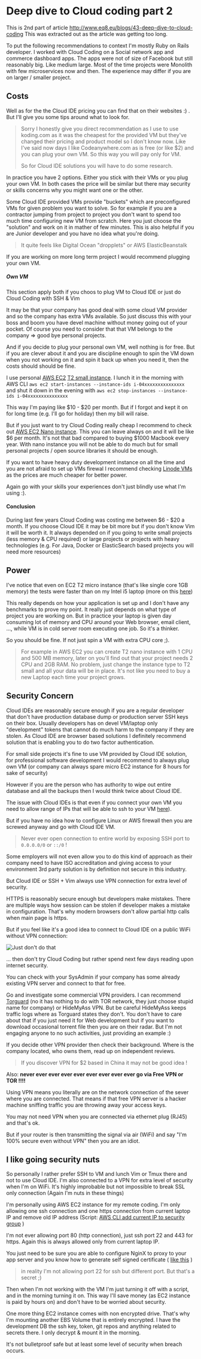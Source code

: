 # Deep dive to Cloud coding part 2

This is 2nd part of article
http://www.eq8.eu/blogs/43-deep-dive-to-cloud-coding This was extracted
out as the article was getting too long.


To put the following recommendations to context I'm mostly Ruby on Rails developer.
I worked with Cloud Coding on a Social network app and commerce dashboard apps. The apps were not of size of
Facebook but still reasonably big. Like medium large. Most of the time projects were Monolith
with few microservices now and then. The experience may differ if you are
on larger / smaller project.

## Costs

Well as for the the Cloud IDE pricing you can find that on their websites :) .
But I'll give you some tips around what to look for.

> Sorry I honestly give you direct recommendation as  I use to use
> koding.com as it was the cheapest for the provided VM but they've changed their pricing and product model so I don't know now.
> Like I've said now days I like Codeanywhere.com as is free (or like $2) and you can plug your
> own VM. So this way you will pay only for VM.
>
> So for Cloud IDE solutions you will have to do some research.

In practice you have 2 options. Either you stick with their VMs or you plug
your own VM. In both cases the price will be similar but there may
security or skills concerns why you might want one or the other.

Some Cloud IDE provided VMs provide "buckets" which are preconfigured
VMs for given problem you want to solve. So for example if you are a
contractor jumping from project to project you don't want to spend too
much time configuring new VM from scratch. Here you just choose the
"solution" and work on it in mather of few minutes. This is also helpful
if you are Junior developer and you have no idea what you're doing.

> It quite feels like Digital Ocean "dropplets" or AWS ElasticBeanstalk


If you are working on more long term project I would recommend plugging
your own VM.

##### Own VM

This section apply both if you choos to plug VM to Cloud IDE or just do
Cloud Coding with SSH & Vim

It may be that your company has good deal with some cloud VM provider and so the company has extra VMs
available. So just discuss this with your boss and boom you have devel
machine without money going out of your pocket. Of course you need to
consider that that VM belongs to the company => good bye personal
projects.

And if you decide to plug your personal own VM, well nothing is for free. But if you
are clever about it and you are discipline enough to spin the VM down
when you not working on it and spin it back up when you need it, then
the costs should  should be fine.

I use personal [AWS EC2](https://aws.amazon.com/ec2/) [T2 small instance](https://aws.amazon.com/ec2/instance-types/).
 I lunch it in the morning with AWS CLI `aws ec2
start-instances --instance-ids i-04xxxxxxxxxxxxxxx` and shut it down
in the evening with `aws ec2 stop-instances --instance-ids i-04xxxxxxxxxxxxxxx`

This way I'm paying like $10 - $20 per month. But if I forgot and kept it on
for long time (e.g. I'll go for holiday) then my bill will raise.

But if you just want to try Cloud Coding really cheap I recommend to check out [AWS EC2 Nano instance](https://aws.amazon.com/about-aws/whats-new/2015/12/introducing-t2-nano-the-smallest-lowest-cost-amazon-ec2-instance/).
This you can leave always on and it will be like
$6 per month. It's not that bad compared to buying $1000 Macbook every year. With nano instance you will not be able to
do much but  for small personal projects / open source libraries it should be
enough.

If you want to have heavy duty development instance on all the time and you are not afraid to set up VMs firewal
I recommend checking
[Linode VMs](https://www.linode.com/pricing?gclid=CjwKCAjw3rfOBRBJEiwAam-GsIM8TYsuxFSJZrWJQsdpWjQyuRB9wFpwz7zdHIF1Mo-fN2v67spYvRoC9EcQAvD_BwE) as
the prices are much cheaper for better power.

Again go with your skills your experiences don't just blindly use what
I'm using :).


#### Conclusion

During last few years Cloud Coding was costing me between $6 - $20 a
month. If you choose Cloud IDE it may be bit more but if you don't know Vim it will be worth it.
It always depended on if you going to write small projects (less memory
& CPU required) or large projects or projects with heavy technologies
(e.g. For Java, Docker or ElasticSearch based projects you will need
more resources)

## Power

I've notice that even on EC2 T2 micro instance (that's
like single core 1GB memory) the tests were faster than on my Intel i5
laptop (more on this [here](http://www.eq8.eu/blogs/18-chromebook-for-web-developers))

This really depends on how your application is set up and I don't have
any benchmarks to prove my point. It really just depends on what type of
project you are working on. But in practice your laptop is given day
consuming lot of memory and CPU around your Web browser, email client,
..., while VM is in cold server room executing one job. So it's a
thinker.


So you should be fine. If not just spin a VM with extra CPU core ;).

> For example in AWS EC2 you can create T2 nano instance with 1 CPU and 500 MB
> memory, later on you'll find out
> that your project needs 2 CPU and 2GB RAM. No problem, just change the
> instance type to T2 small and all your data will be in place. It's not like you need to buy a new Laptop
> each time your project grows.

## Security Concern

Cloud IDEs are reasonably secure enough if you are a regular developer that don't have production database dump
or  production server SSH keys on their box. Usually developers has on devel VM/laptop only 
"development" tokens that cannot do much harm to the company if they are stolen.
As Cloud IDE are browser based solutions I definitely recommend solution that is enabling you to do two
factor authentication.

For small side projects it's fine to use VM provided by Cloud IDE
solution, for professional software development I would recommend to always plug own VM (or company can always spare micro EC2 instance for 8 hours for sake of security)

However if you are the person who has authority to wipe out entire
database and all the backups then I would think twice about Cloud IDE.

The issue with Cloud IDEs is that even if you connect your own VM you need to allow range of IPs that will be able to ssh
to your VM [here](http://docs.codeanywhere.com/connections/sshserver.html)).

But if you have no idea how to configure Linux or AWS firewall then you
are screwed anyway and go with Cloud IDE VM.

> Never ever open connection to entire world by exposing SSH port to `0.0.0.0/0` or `::/0` !

Some employers will not even allow you to do this kind of approach as
their company need to have ISO accreditation and giving access to your environment
3rd party solution is by definition not secure in this industry.

But Cloud IDE or SSH + Vim always use VPN connection for extra level of
security.

HTTPS is reasonably secure enough but developers make mistakes.
There are multiple ways how session can be stolen if developer makes a
mistake in configuration. That's why modern browsers don't allow partial
http calls when main page is https.

But if you feel like it's a good idea to connect to Cloud IDE on a
public WiFi without VPN connection:

![Just don't do that](https://raw.githubusercontent.com/equivalent/scrapbook2/master/assets/images/2017/i-dare-you.jpg)

... then don't try Cloud Coding but
rather spend next few days reading upon
internet security.


You can check with your SysAdmin if your company has some already
existing VPN server and connect to that for free.

Go and investigate some commercial VPN providers. I can recommend [Torguard](Torguard.net) (no it has nothing to do with TOR network, they just choose stupid name for company)
or HideMyAss VPN. But be careful HideMyAss keeps traffic logs where as
Torguard states they don't. You don't have to care about that if you
just need it for Web development but if you want to download occasional
torrent file then you are on their radar. But I'm not engaging anyone to
no such activities, just providing an example :)

If you decide other VPN provider then check their background. Where is
the company located, who owns them, read up on independent reviews.

> If you discover VPN for $2 based in China it may not be good idea !


Also: **never ever ever  ever ever ever ever ever ever go via Free VPN or TOR !!!!**


Using VPN means you literally are on the network connection of the sever
where you are connected. That means if that free VPN server is a  hacker machine sniffing
traffic you are throwing away your access keys.


You may not need VPN when you are connected via ethernet plug (RJ45) and
that's ok.

But if your router is then transmitting the signal via air (WiFi) and
say "I'm 100% secure even without VPN" then
you are an idiot.


## I like going security nuts

So personally I rather prefer SSH to VM and lunch Vim or Tmux there and
not to use Cloud IDE. I'm also connected to a VPN for extra level of
security when I'm on WiFi. It's highly improbable but not impossible to
break SSL only connection (Again I'm nuts in these things)

I'm personally using AWS EC2 instance for my remote coding. I'm only
allowing one ssh connection and one https connection from current laptop
IP and remove old IP address (Script: [AWS CLI add current IP to security group](https://gist.github.com/equivalent/b065dac71316b815fa98fafa0684dc85) )

I'm not ever allowing port 80 (http connection), just ssh port 22 and 443 for https.
Again this is always allowed only from current laptop IP.

You just need to be sure you are able to configure NginX to proxy to
your app server and you know how to generate self signed
certificate ( [like this](https://github.com/equivalent/scrapbook2/blob/master/nginx.md) )

> in reality I'm not allowing port 22 for ssh but different port. But
> that's a secret ;)

Then when I'm not working with the VM I'm just turning it off with a
script, and in the morning turning it on. This way I'll save money (as
EC2 instance is paid by hours on) and
don't have to be worried about security.

One more thing EC2 instance comes with non encrypted drive. That's why
I'm mounting another EBS Volume that is entirely encrypted. I have the
development DB the ssh key, token, git repos and anything related to secrets there. I only decrypt &
mount it in the morning.

 It's not bulletproof safe but at least some level of
security when breach occurs.


